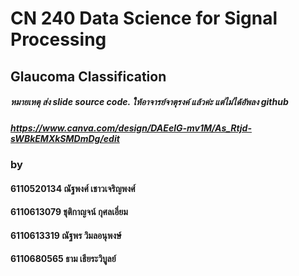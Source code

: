 # CN 240 Data Science for Signal Processing
## Glaucoma Classification
##### หมายเหตุ ส่ง slide source code. ให้อาจารย์จาตุรงค์ แล้วค่ะ แต่ไม่ได้อัพลง github
##### https://www.canva.com/design/DAEelG-mv1M/As_Rtjd-sWBkEMXkSMDmDg/edit
### by
#### 6110520134   ณัฐพงศ์ เชาวเจริญพงศ์
#### 6110613079   ชุติกาญจน์ กุศลเอี่ยม
#### 6110613319   ณัฐพร วิมลอนุพงษ์
#### 6110680565   ธาม เธียระวิบูลย์


